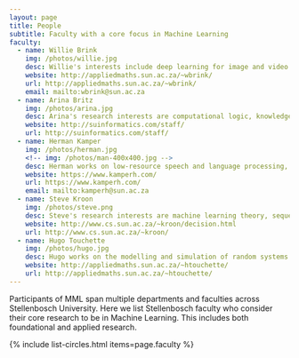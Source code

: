 ```yaml
---
layout: page
title: People
subtitle: Faculty with a core focus in Machine Learning
faculty:
  - name: Willie Brink
    img: /photos/willie.jpg
    desc: Willie's interests include deep learning for image and video analysis, as well as visual knowledge modelling.
    website: http://appliedmaths.sun.ac.za/~wbrink/
    url: http://appliedmaths.sun.ac.za/~wbrink/
    email: mailto:wbrink@sun.ac.za
  - name: Arina Britz
    img: /photos/arina.jpg
    desc: Arina's research interests are computational logic, knowledge representation and reasoning.
    website: http://suinformatics.com/staff/
    url: http://suinformatics.com/staff/
  - name: Herman Kamper
    img: /photos/herman.jpg
    <!-- img: /photos/man-400x400.jpg -->
    desc: Herman works on low-resource speech and language processing, with some research in computer vision, robotics and communication.
    website: https://www.kamperh.com/
    url: https://www.kamperh.com/
    email: mailto:kamperh@sun.ac.za
  - name: Steve Kroon
    img: /photos/steve.png
    desc: Steve's research interests are machine learning theory, sequential decision making, and search techniques.
    website: http://www.cs.sun.ac.za/~kroon/decision.html
    url: http://www.cs.sun.ac.za/~kroon/
  - name: Hugo Touchette
    img: /photos/hugo.jpg
    desc: Hugo works on the modelling and simulation of random systems arising in physics, control theory and machine learning.
    website: http://appliedmaths.sun.ac.za/~htouchette/
    url: http://appliedmaths.sun.ac.za/~htouchette/
---
```



Participants of MML span multiple departments and faculties across Stellenbosch
University. Here we list Stellenbosch faculty who consider their
core research to be in Machine Learning. This includes both foundational and
applied research.


{% include list-circles.html items=page.faculty %}


